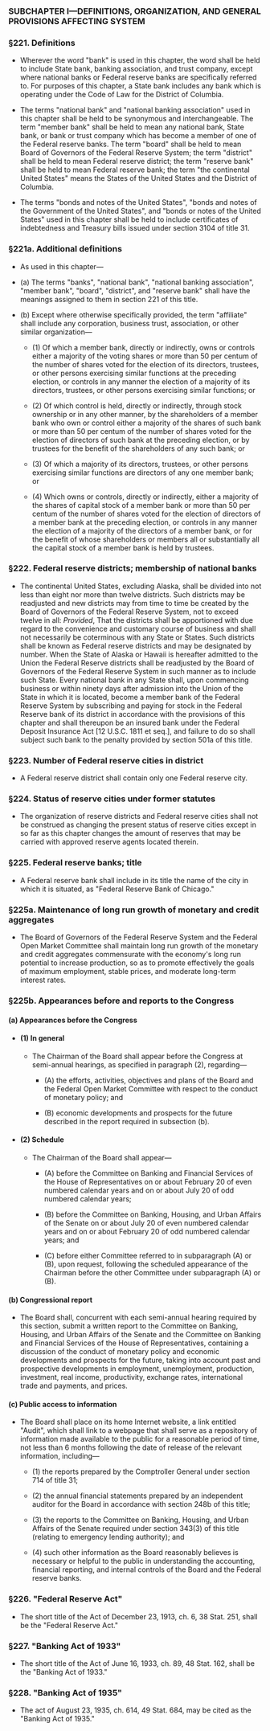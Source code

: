 ### SUBCHAPTER I—DEFINITIONS, ORGANIZATION, AND GENERAL PROVISIONS AFFECTING SYSTEM

### §221. Definitions
* Wherever the word "bank" is used in this chapter, the word shall be held to include State bank, banking association, and trust company, except where national banks or Federal reserve banks are specifically referred to. For purposes of this chapter, a State bank includes any bank which is operating under the Code of Law for the District of Columbia.

* The terms "national bank" and "national banking association" used in this chapter shall be held to be synonymous and interchangeable. The term "member bank" shall be held to mean any national bank, State bank, or bank or trust company which has become a member of one of the Federal reserve banks. The term "board" shall be held to mean Board of Governors of the Federal Reserve System; the term "district" shall be held to mean Federal reserve district; the term "reserve bank" shall be held to mean Federal reserve bank; the term "the continental United States" means the States of the United States and the District of Columbia.

* The terms "bonds and notes of the United States", "bonds and notes of the Government of the United States", and "bonds or notes of the United States" used in this chapter shall be held to include certificates of indebtedness and Treasury bills issued under section 3104 of title 31.

### §221a. Additional definitions
* As used in this chapter—

* (a) The terms "banks", "national bank", "national banking association", "member bank", "board", "district", and "reserve bank" shall have the meanings assigned to them in section 221 of this title.

* (b) Except where otherwise specifically provided, the term "affiliate" shall include any corporation, business trust, association, or other similar organization—

  * (1) Of which a member bank, directly or indirectly, owns or controls either a majority of the voting shares or more than 50 per centum of the number of shares voted for the election of its directors, trustees, or other persons exercising similar functions at the preceding election, or controls in any manner the election of a majority of its directors, trustees, or other persons exercising similar functions; or

  * (2) Of which control is held, directly or indirectly, through stock ownership or in any other manner, by the shareholders of a member bank who own or control either a majority of the shares of such bank or more than 50 per centum of the number of shares voted for the election of directors of such bank at the preceding election, or by trustees for the benefit of the shareholders of any such bank; or

  * (3) Of which a majority of its directors, trustees, or other persons exercising similar functions are directors of any one member bank; or

  * (4) Which owns or controls, directly or indirectly, either a majority of the shares of capital stock of a member bank or more than 50 per centum of the number of shares voted for the election of directors of a member bank at the preceding election, or controls in any manner the election of a majority of the directors of a member bank, or for the benefit of whose shareholders or members all or substantially all the capital stock of a member bank is held by trustees.

### §222. Federal reserve districts; membership of national banks
* The continental United States, excluding Alaska, shall be divided into not less than eight nor more than twelve districts. Such districts may be readjusted and new districts may from time to time be created by the Board of Governors of the Federal Reserve System, not to exceed twelve in all: _Provided_, That the districts shall be apportioned with due regard to the convenience and customary course of business and shall not necessarily be coterminous with any State or States. Such districts shall be known as Federal reserve districts and may be designated by number. When the State of Alaska or Hawaii is hereafter admitted to the Union the Federal Reserve districts shall be readjusted by the Board of Governors of the Federal Reserve System in such manner as to include such State. Every national bank in any State shall, upon commencing business or within ninety days after admission into the Union of the State in which it is located, become a member bank of the Federal Reserve System by subscribing and paying for stock in the Federal Reserve bank of its district in accordance with the provisions of this chapter and shall thereupon be an insured bank under the Federal Deposit Insurance Act [12 U.S.C. 1811 et seq.], and failure to do so shall subject such bank to the penalty provided by section 501a of this title.

### §223. Number of Federal reserve cities in district
* A Federal reserve district shall contain only one Federal reserve city.

### §224. Status of reserve cities under former statutes
* The organization of reserve districts and Federal reserve cities shall not be construed as changing the present status of reserve cities except in so far as this chapter changes the amount of reserves that may be carried with approved reserve agents located therein.

### §225. Federal reserve banks; title
* A Federal reserve bank shall include in its title the name of the city in which it is situated, as "Federal Reserve Bank of Chicago."

### §225a. Maintenance of long run growth of monetary and credit aggregates
* The Board of Governors of the Federal Reserve System and the Federal Open Market Committee shall maintain long run growth of the monetary and credit aggregates commensurate with the economy's long run potential to increase production, so as to promote effectively the goals of maximum employment, stable prices, and moderate long-term interest rates.

### §225b. Appearances before and reports to the Congress
#### (a) Appearances before the Congress
* #### (1) In general
  * The Chairman of the Board shall appear before the Congress at semi-annual hearings, as specified in paragraph (2), regarding—

    * (A) the efforts, activities, objectives and plans of the Board and the Federal Open Market Committee with respect to the conduct of monetary policy; and

    * (B) economic developments and prospects for the future described in the report required in subsection (b).

* #### (2) Schedule
  * The Chairman of the Board shall appear—

    * (A) before the Committee on Banking and Financial Services of the House of Representatives on or about February 20 of even numbered calendar years and on or about July 20 of odd numbered calendar years;

    * (B) before the Committee on Banking, Housing, and Urban Affairs of the Senate on or about July 20 of even numbered calendar years and on or about February 20 of odd numbered calendar years; and

    * (C) before either Committee referred to in subparagraph (A) or (B), upon request, following the scheduled appearance of the Chairman before the other Committee under subparagraph (A) or (B).

#### (b) Congressional report
* The Board shall, concurrent with each semi-annual hearing required by this section, submit a written report to the Committee on Banking, Housing, and Urban Affairs of the Senate and the Committee on Banking and Financial Services of the House of Representatives, containing a discussion of the conduct of monetary policy and economic developments and prospects for the future, taking into account past and prospective developments in employment, unemployment, production, investment, real income, productivity, exchange rates, international trade and payments, and prices.

#### (c) Public access to information
* The Board shall place on its home Internet website, a link entitled "Audit", which shall link to a webpage that shall serve as a repository of information made available to the public for a reasonable period of time, not less than 6 months following the date of release of the relevant information, including—

  * (1) the reports prepared by the Comptroller General under section 714 of title 31;

  * (2) the annual financial statements prepared by an independent auditor for the Board in accordance with section 248b of this title;

  * (3) the reports to the Committee on Banking, Housing, and Urban Affairs of the Senate required under section 343(3) of this title (relating to emergency lending authority); and

  * (4) such other information as the Board reasonably believes is necessary or helpful to the public in understanding the accounting, financial reporting, and internal controls of the Board and the Federal reserve banks.

### §226. "Federal Reserve Act"
* The short title of the Act of December 23, 1913, ch. 6, 38 Stat. 251, shall be the "Federal Reserve Act."

### §227. "Banking Act of 1933"
* The short title of the Act of June 16, 1933, ch. 89, 48 Stat. 162, shall be the "Banking Act of 1933."

### §228. "Banking Act of 1935"
* The act of August 23, 1935, ch. 614, 49 Stat. 684, may be cited as the "Banking Act of 1935."